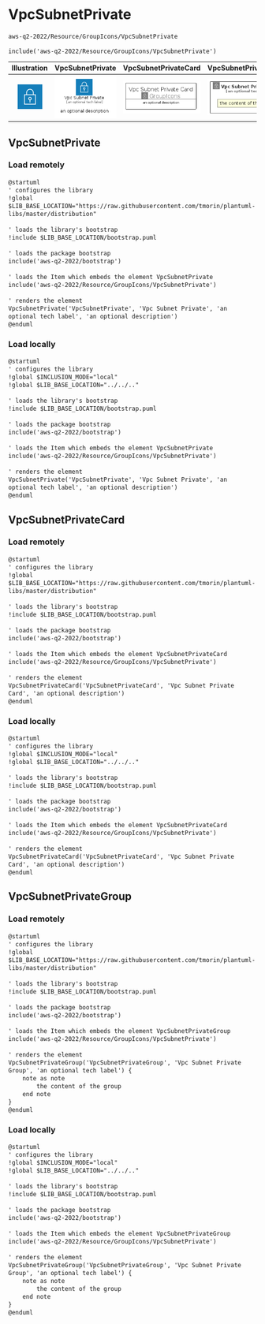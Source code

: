 # VpcSubnetPrivate


```text
aws-q2-2022/Resource/GroupIcons/VpcSubnetPrivate
```

```text
include('aws-q2-2022/Resource/GroupIcons/VpcSubnetPrivate')
```



| Illustration | VpcSubnetPrivate | VpcSubnetPrivateCard | VpcSubnetPrivateGroup |
| :---: | :---: | :---: | :---: |
| ![illustration for Illustration](../../../aws-q2-2022/Resource/GroupIcons/VpcSubnetPrivate.png) | ![illustration for VpcSubnetPrivate](../../../aws-q2-2022/Resource/GroupIcons/VpcSubnetPrivate.Local.png) | ![illustration for VpcSubnetPrivateCard](../../../aws-q2-2022/Resource/GroupIcons/VpcSubnetPrivateCard.Local.png) | ![illustration for VpcSubnetPrivateGroup](../../../aws-q2-2022/Resource/GroupIcons/VpcSubnetPrivateGroup.Local.png) |




## VpcSubnetPrivate

### Load remotely
```plantuml
@startuml
' configures the library
!global $LIB_BASE_LOCATION="https://raw.githubusercontent.com/tmorin/plantuml-libs/master/distribution"

' loads the library's bootstrap
!include $LIB_BASE_LOCATION/bootstrap.puml

' loads the package bootstrap
include('aws-q2-2022/bootstrap')

' loads the Item which embeds the element VpcSubnetPrivate
include('aws-q2-2022/Resource/GroupIcons/VpcSubnetPrivate')

' renders the element
VpcSubnetPrivate('VpcSubnetPrivate', 'Vpc Subnet Private', 'an optional tech label', 'an optional description')
@enduml
```

### Load locally
```plantuml
@startuml
' configures the library
!global $INCLUSION_MODE="local"
!global $LIB_BASE_LOCATION="../../.."

' loads the library's bootstrap
!include $LIB_BASE_LOCATION/bootstrap.puml

' loads the package bootstrap
include('aws-q2-2022/bootstrap')

' loads the Item which embeds the element VpcSubnetPrivate
include('aws-q2-2022/Resource/GroupIcons/VpcSubnetPrivate')

' renders the element
VpcSubnetPrivate('VpcSubnetPrivate', 'Vpc Subnet Private', 'an optional tech label', 'an optional description')
@enduml
```

## VpcSubnetPrivateCard

### Load remotely
```plantuml
@startuml
' configures the library
!global $LIB_BASE_LOCATION="https://raw.githubusercontent.com/tmorin/plantuml-libs/master/distribution"

' loads the library's bootstrap
!include $LIB_BASE_LOCATION/bootstrap.puml

' loads the package bootstrap
include('aws-q2-2022/bootstrap')

' loads the Item which embeds the element VpcSubnetPrivateCard
include('aws-q2-2022/Resource/GroupIcons/VpcSubnetPrivate')

' renders the element
VpcSubnetPrivateCard('VpcSubnetPrivateCard', 'Vpc Subnet Private Card', 'an optional description')
@enduml
```

### Load locally
```plantuml
@startuml
' configures the library
!global $INCLUSION_MODE="local"
!global $LIB_BASE_LOCATION="../../.."

' loads the library's bootstrap
!include $LIB_BASE_LOCATION/bootstrap.puml

' loads the package bootstrap
include('aws-q2-2022/bootstrap')

' loads the Item which embeds the element VpcSubnetPrivateCard
include('aws-q2-2022/Resource/GroupIcons/VpcSubnetPrivate')

' renders the element
VpcSubnetPrivateCard('VpcSubnetPrivateCard', 'Vpc Subnet Private Card', 'an optional description')
@enduml
```

## VpcSubnetPrivateGroup

### Load remotely
```plantuml
@startuml
' configures the library
!global $LIB_BASE_LOCATION="https://raw.githubusercontent.com/tmorin/plantuml-libs/master/distribution"

' loads the library's bootstrap
!include $LIB_BASE_LOCATION/bootstrap.puml

' loads the package bootstrap
include('aws-q2-2022/bootstrap')

' loads the Item which embeds the element VpcSubnetPrivateGroup
include('aws-q2-2022/Resource/GroupIcons/VpcSubnetPrivate')

' renders the element
VpcSubnetPrivateGroup('VpcSubnetPrivateGroup', 'Vpc Subnet Private Group', 'an optional tech label') {
    note as note
        the content of the group
    end note
}
@enduml
```

### Load locally
```plantuml
@startuml
' configures the library
!global $INCLUSION_MODE="local"
!global $LIB_BASE_LOCATION="../../.."

' loads the library's bootstrap
!include $LIB_BASE_LOCATION/bootstrap.puml

' loads the package bootstrap
include('aws-q2-2022/bootstrap')

' loads the Item which embeds the element VpcSubnetPrivateGroup
include('aws-q2-2022/Resource/GroupIcons/VpcSubnetPrivate')

' renders the element
VpcSubnetPrivateGroup('VpcSubnetPrivateGroup', 'Vpc Subnet Private Group', 'an optional tech label') {
    note as note
        the content of the group
    end note
}
@enduml
```

